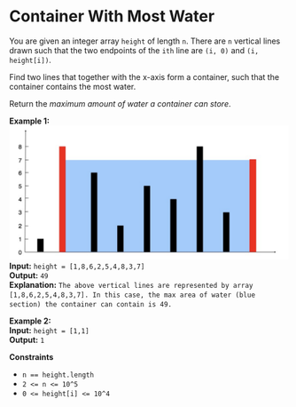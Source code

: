# Container With Most Water

You are given an integer array `height` of length `n`. There are `n` vertical lines drawn such that the two endpoints of the `ith` line are `(i, 0)` and `(i, height[i])`.

Find two lines that together with the x-axis form a container, such that the container contains the most water.

Return the *maximum amount of water a container can store*.

**Example 1:**\
![container image](Sources/Resources/Container.png)
__Input:__ ```height = [1,8,6,2,5,4,8,3,7]```\
__Output:__ ```49```\
__Explanation:__ ```The above vertical lines are represented by array [1,8,6,2,5,4,8,3,7]. In this case, the max area of water (blue section) the container can contain is 49.```

**Example 2:**\
__Input:__ ```height = [1,1]```\
__Output:__ ```1```

**Constraints**
* ```n == height.length```
* ```2 <= n <= 10^5```
* ```0 <= height[i] <= 10^4```
